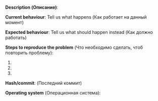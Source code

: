 **Description (Описание)**:

**Current behaviour**: Tell us what happens (Как работает на данный момент)

**Expected behaviour**: Tell us what should happen instead (Как должно работать)

**Steps to reproduce the problem** (Что необходимо сделать, чтоб повторить проблему):

1. 
2. 
3. 

**Hash/commit**: (Последний коммит)

**Operating system** (Операционная система):  


[//]: # (This template is for problem reports, for other type of reports edit it accordingly)
[//]: # (If this is a crash report, include the crashlog with https://gist.github.com/)
[//]: # (For fixes containing c++ create a Pull Request)
